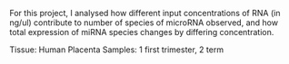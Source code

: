 For this project, I analysed how different input concentrations of RNA (in ng/ul) contribute to number of species of microRNA observed, and how total expression of miRNA species changes by differing concentration.  

Tissue: Human Placenta
Samples: 1 first trimester, 2 term
